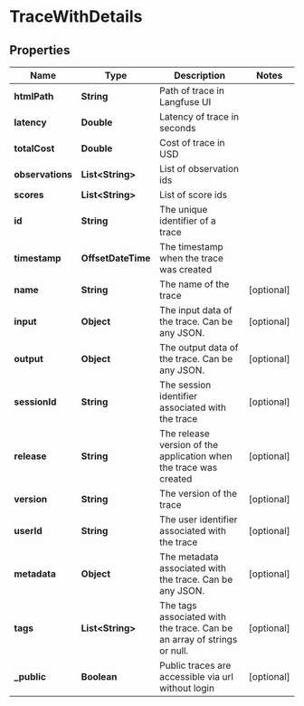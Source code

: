 

# TraceWithDetails


## Properties

| Name | Type | Description | Notes |
|------------ | ------------- | ------------- | -------------|
|**htmlPath** | **String** | Path of trace in Langfuse UI |  |
|**latency** | **Double** | Latency of trace in seconds |  |
|**totalCost** | **Double** | Cost of trace in USD |  |
|**observations** | **List&lt;String&gt;** | List of observation ids |  |
|**scores** | **List&lt;String&gt;** | List of score ids |  |
|**id** | **String** | The unique identifier of a trace |  |
|**timestamp** | **OffsetDateTime** | The timestamp when the trace was created |  |
|**name** | **String** | The name of the trace |  [optional] |
|**input** | **Object** | The input data of the trace. Can be any JSON. |  [optional] |
|**output** | **Object** | The output data of the trace. Can be any JSON. |  [optional] |
|**sessionId** | **String** | The session identifier associated with the trace |  [optional] |
|**release** | **String** | The release version of the application when the trace was created |  [optional] |
|**version** | **String** | The version of the trace |  [optional] |
|**userId** | **String** | The user identifier associated with the trace |  [optional] |
|**metadata** | **Object** | The metadata associated with the trace. Can be any JSON. |  [optional] |
|**tags** | **List&lt;String&gt;** | The tags associated with the trace. Can be an array of strings or null. |  [optional] |
|**_public** | **Boolean** | Public traces are accessible via url without login |  [optional] |



